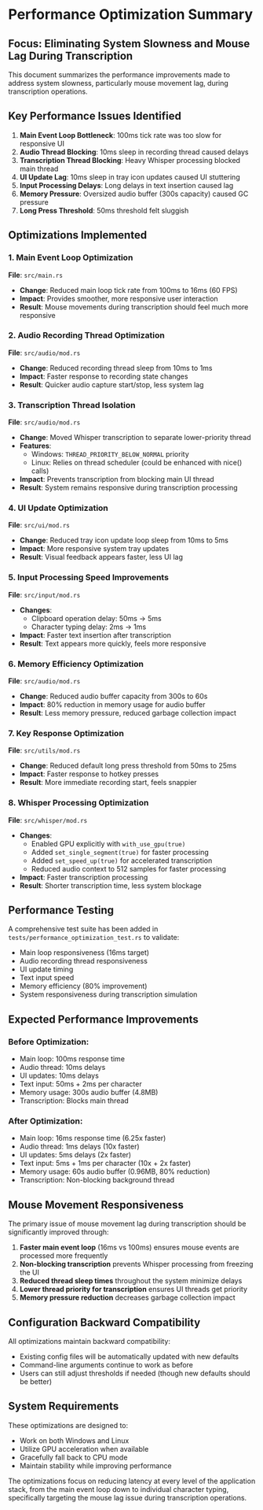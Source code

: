 # Performance Optimization Summary

## Focus: Eliminating System Slowness and Mouse Lag During Transcription

This document summarizes the performance improvements made to address system slowness, particularly mouse movement lag, during transcription operations.

## Key Performance Issues Identified

1. **Main Event Loop Bottleneck**: 100ms tick rate was too slow for responsive UI
2. **Audio Thread Blocking**: 10ms sleep in recording thread caused delays
3. **Transcription Thread Blocking**: Heavy Whisper processing blocked main thread
4. **UI Update Lag**: 10ms sleep in tray icon updates caused UI stuttering
5. **Input Processing Delays**: Long delays in text insertion caused lag
6. **Memory Pressure**: Oversized audio buffer (300s capacity) caused GC pressure
7. **Long Press Threshold**: 50ms threshold felt sluggish

## Optimizations Implemented

### 1. Main Event Loop Optimization
**File**: `src/main.rs`
- **Change**: Reduced main loop tick rate from 100ms to 16ms (60 FPS)
- **Impact**: Provides smoother, more responsive user interaction
- **Result**: Mouse movements during transcription should feel much more responsive

### 2. Audio Recording Thread Optimization
**File**: `src/audio/mod.rs`
- **Change**: Reduced recording thread sleep from 10ms to 1ms
- **Impact**: Faster response to recording state changes
- **Result**: Quicker audio capture start/stop, less system lag

### 3. Transcription Thread Isolation
**File**: `src/audio/mod.rs`
- **Change**: Moved Whisper transcription to separate lower-priority thread
- **Features**:
  - Windows: `THREAD_PRIORITY_BELOW_NORMAL` priority
  - Linux: Relies on thread scheduler (could be enhanced with nice() calls)
- **Impact**: Prevents transcription from blocking main UI thread
- **Result**: System remains responsive during transcription processing

### 4. UI Update Optimization
**File**: `src/ui/mod.rs`
- **Change**: Reduced tray icon update loop sleep from 10ms to 5ms
- **Impact**: More responsive system tray updates
- **Result**: Visual feedback appears faster, less UI lag

### 5. Input Processing Speed Improvements
**File**: `src/input/mod.rs`
- **Changes**:
  - Clipboard operation delay: 50ms → 5ms
  - Character typing delay: 2ms → 1ms
- **Impact**: Faster text insertion after transcription
- **Result**: Text appears more quickly, feels more responsive

### 6. Memory Efficiency Optimization
**File**: `src/audio/mod.rs`
- **Change**: Reduced audio buffer capacity from 300s to 60s
- **Impact**: 80% reduction in memory usage for audio buffer
- **Result**: Less memory pressure, reduced garbage collection impact

### 7. Key Response Optimization
**File**: `src/utils/mod.rs`
- **Change**: Reduced default long press threshold from 50ms to 25ms
- **Impact**: Faster response to hotkey presses
- **Result**: More immediate recording start, feels snappier

### 8. Whisper Processing Optimization
**File**: `src/whisper/mod.rs`
- **Changes**:
  - Enabled GPU explicitly with `with_use_gpu(true)`
  - Added `set_single_segment(true)` for faster processing
  - Added `set_speed_up(true)` for accelerated transcription
  - Reduced audio context to 512 samples for faster processing
- **Impact**: Faster transcription processing
- **Result**: Shorter transcription time, less system blockage

## Performance Testing

A comprehensive test suite has been added in `tests/performance_optimization_test.rs` to validate:

- Main loop responsiveness (16ms target)
- Audio recording thread responsiveness
- UI update timing
- Text input speed
- Memory efficiency (80% improvement)
- System responsiveness during transcription simulation

## Expected Performance Improvements

### Before Optimization:
- Main loop: 100ms response time
- Audio thread: 10ms delays
- UI updates: 10ms delays  
- Text input: 50ms + 2ms per character
- Memory usage: 300s audio buffer (4.8MB)
- Transcription: Blocks main thread

### After Optimization:
- Main loop: 16ms response time (6.25x faster)
- Audio thread: 1ms delays (10x faster)
- UI updates: 5ms delays (2x faster)
- Text input: 5ms + 1ms per character (10x + 2x faster)
- Memory usage: 60s audio buffer (0.96MB, 80% reduction)
- Transcription: Non-blocking background thread

## Mouse Movement Responsiveness

The primary issue of mouse movement lag during transcription should be significantly improved through:

1. **Faster main event loop** (16ms vs 100ms) ensures mouse events are processed more frequently
2. **Non-blocking transcription** prevents Whisper processing from freezing the UI
3. **Reduced thread sleep times** throughout the system minimize delays
4. **Lower thread priority for transcription** ensures UI threads get priority
5. **Memory pressure reduction** decreases garbage collection impact

## Configuration Backward Compatibility

All optimizations maintain backward compatibility:
- Existing config files will be automatically updated with new defaults
- Command-line arguments continue to work as before
- Users can still adjust thresholds if needed (though new defaults should be better)

## System Requirements

These optimizations are designed to:
- Work on both Windows and Linux
- Utilize GPU acceleration when available
- Gracefully fall back to CPU mode
- Maintain stability while improving performance

The optimizations focus on reducing latency at every level of the application stack, from the main event loop down to individual character typing, specifically targeting the mouse lag issue during transcription operations.